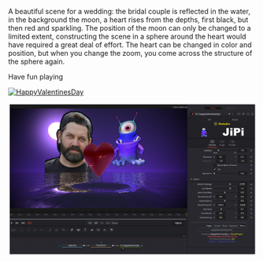 

<!-- +++ DO NOT REMOVE THIS COMMENT +++ DO NOT ADD OR EDIT ANY TEXT BEFORE THIS LINE +++ IT WOULD BE A REALLY BAD IDEA +++ -->

A beautiful scene for a wedding: the bridal couple is reflected in the water, in the background the moon, a heart rises from the depths, first black, but then red and sparkling.
The position of the moon can only be changed to a limited extent, constructing the scene in a sphere around the heart would have required a great deal of effort. The heart can be changed in color and position, but when you change the zoom, you come across the structure of the sphere again.

Have fun playing

[![HappyValentinesDay](https://user-images.githubusercontent.com/78935215/200161050-6006d9df-7a57-44bf-ae44-4d5b871c307c.gif)](HappyValentinesDay.fuse)

[![Thumbnail](HappyValentinesDay_screenshot.png)](https://www.shadertoy.com/view/XsVGzK "View on Shadertoy.com")

<!-- +++ DO NOT REMOVE THIS COMMENT +++ DO NOT EDIT ANY TEXT THAT COMES AFTER THIS LINE +++ TRUST ME: JUST DON'T DO IT +++ -->

